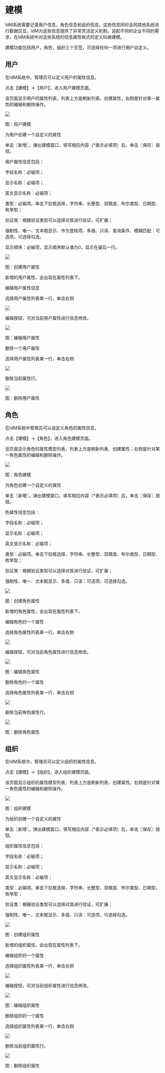 # 建模

IdM系统需要记录用户信息，角色信息和组织信息。这些信息同时会同其他系统进行数据交互。IdM为这些信息提供了非常灵活定义机制。适配不同的企业不同的需求。在IdM系统中对这些系统的信息属性格式的定义叫做建模。

建模功能包括用户，角色，组织三个页签，可选择任何一项进行用户自定义。

## 用户

在IdM系统中，管理员可以定义用户的属性信息。

点击【建模】->【用户】，进入用户建模页面。

该页面显示用户的属性列表，列表上方是刷新列表、创建属性，右侧是针对某一属性的编辑和删除操作。

![](/articles/idm/2-/images/image9.png)

图：用户建模

为用户创建一个自定义的属性

单击〖新增〗，弹出建模窗口，填写相应内容（*表示必填项）后，单击〖保存〗按钮。

用户属性信息包括：

字段名称：必输项；

显示名称：必输项；

英文显示名称：必输项；

类型：必输项。单击下拉框选择，字符串、长整型、双精度、布尔类型、日期型、枚举型；

验证类：根据验证类型可以选择对其进行验证，可扩展；

强制性、唯一、文本框显示、作为登陆项、多值、只读、查询条件、模糊匹配：可选项，可选择勾选。

显示顺序：必输项，显示顺序默认值为0，显示在最后一行。

![](/articles/idm/2-/images/image10.png)

图：创建用户属性

新增的用户属性，会出现在属性列表下。

编辑用户属性信息

选择用户属性列表某一行，单击右侧

![](/articles/idm/2-/images/image5.png)

编辑按钮，可对当前用户属性进行信息修改。

![](/articles/idm/2-/images/image11.png)

图：编辑用户属性

删除一个用户属性

选择用户属性列表某一行，单击右侧

![](/articles/idm/2-/images/image7.png)

删除当前属性行。

![](/articles/idm/2-/images/image12.png)

图：删除用户属性

## 角色

在IdM系统中管理员可以自定义角色的属性信息。

点击【建模】->【角色】，进入角色建模页面。

该页面显示角色的属性模型列表，列表上方是刷新列表、创建属性；右侧是针对某一角色属性的编辑和删除操作。

![](/articles/idm/2-/images/image13.png)

图：角色建模

为角色创建一个自定义的属性

单击〖新增〗，弹出建模窗口，填写相应内容（*表示必填项）后，单击〖保存〗按钮。

色属性信息包括：

字段名称：必输项；

显示名称：必输项；

英文显示名称：必输项；

类型：必输项。单击下拉框选择，字符串、长整型、双精度、布尔类型、日期型、枚举型；

验证类：根据验证类型可以选择对其进行验证，可扩展；

强制性、唯一、文本框显示、多值、只读：可选项，可选择勾选。

![](/articles/idm/2-/images/image14.png)

图：创建角色属性

新增的角色属性，会出现在属性列表下。

编辑角色的一个属性

选择角色属性列表某一行，单击右侧

![](/articles/idm/2-/images/image5.png)

编辑按钮，可对当前角色属性进行信息修改。

![](/articles/idm/2-/images/image15.png)

图：编辑角色属性

删除角色的一个属性

选择角色属性列表某一行，单击右侧

![](/articles/idm/2-/images/image7.png)

删除当前角色属性行。

![](/articles/idm/2-/images/image16.png)

图：删除角色属性

## 组织

在IdM系统中，管理员可以定义组织的属性信息。

点击【建模】->【组织】，进入组织建模页面。

该页面显示组织的属性模型列表，列表上方是刷新列表、创建属性，右侧是针对某一角色属性的编辑和删除操作。

![](/articles/idm/2-/images/image17.png)

图：组织建模

为组织创建一个自定义的属性

单击〖新增〗，弹出建模窗口，填写相应内容（*表示必填项）后，单击〖保存〗按钮。

组织属性信息包括：

字段名称：必输项；

显示名称：必输项；

英文显示名称：必输项；

类型：必输项。单击下拉框选择，字符串、长整型、双精度、布尔类型、日期型、枚举型；

验证类：根据验证类型可以选择对其进行验证，可扩展；

强制性、唯一、文本框显示、多值、只读：可选项，可选择勾选。

![](/articles/idm/2-/images/image18.png)

图：创建组织属性

新增的组织属性，会出现在属性列表下。

编辑组织的一个属性

选择组织属性列表某一行，单击右侧

![](/articles/idm/2-/images/image5.png)

编辑按钮，可对当前组织属性进行信息修改。

![](/articles/idm/2-/images/image19.png)

图：编辑组织属性

删除组织的一个属性

选择组织属性列表某一行，单击右侧

![](/articles/idm/2-/images/image7.png)

删除当前组织属性行。

![](/articles/idm/2-/images/image20.png)

图：删除组织属性











